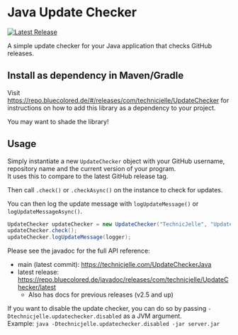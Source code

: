 # Java Update Checker
[![Latest Release](https://repo.bluecolored.de/api/badge/latest/releases/com/technicjelle/UpdateChecker?name=Latest%20Release&prefix=v)](https://repo.bluecolored.de/#/releases/com/technicjelle/UpdateChecker)

A simple update checker for your Java application that checks GitHub releases.

## Install as dependency in Maven/Gradle
Visit https://repo.bluecolored.de/#/releases/com/technicjelle/UpdateChecker
for instructions on how to add this library as a dependency to your project.

You may want to shade the library!

## Usage
Simply instantiate a new `UpdateChecker` object with your GitHub username, repository name
and the current version of your program.  
It uses this to compare to the latest GitHub release tag.

Then call `.check()` or `.checkAsync()` on the instance to check for updates.

You can then log the update message with `logUpdateMessage()` or `logUpdateMessageAsync()`.

```java
UpdateChecker updateChecker = new UpdateChecker("TechnicJelle", "UpdateCheckerJava", "2.0");
updateChecker.check();
updateChecker.logUpdateMessage(logger);
```

Please see the javadoc for the full API reference:
- main (latest commit): https://technicjelle.com/UpdateCheckerJava
- latest release: https://repo.bluecolored.de/javadoc/releases/com/technicjelle/UpdateChecker/latest
  - Also has docs for previous releases (v2.5 and up)

If you want to disable the update checker, you can do so
by passing `-Dtechnicjelle.updatechecker.disabled` as a JVM argument.\
Example: `java -Dtechnicjelle.updatechecker.disabled -jar server.jar`
